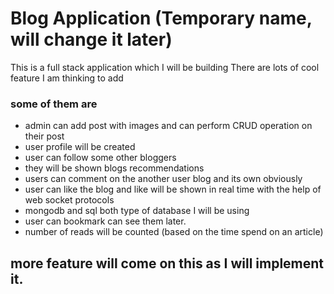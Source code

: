 # Blog Application (Temporary name, will change it later)

This is a full stack application which I will be building
There are lots of cool feature I am thinking to add

### some of them are

- admin can add post with images and can perform CRUD operation on their post
- user profile will be created
- user can follow some other bloggers
- they will be shown blogs recommendations
- users can comment on the another user blog and its own obviously
- user can like the blog and like will be shown in real time with the help of web socket protocols
- mongodb and sql both type of database I will be using
- user can bookmark can see them later.
- number of reads will be counted (based on the time spend on an article)

## more feature will come on this as I will implement it.
